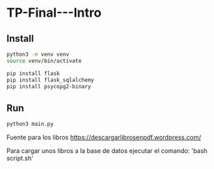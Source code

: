 # TP-Final---Intro

## Install

```bash
python3 -m venv venv
source venv/bin/activate

pip install flask
pip install flask_sqlalchemy
pip install psycopg2-binary
```

## Run

```bash
python3 main.py
```

Fuente para los libros
https://descargarlibrosenpdf.wordpress.com/

Para cargar unos libros a la base de datos ejecutar el comando: 'bash script.sh'
